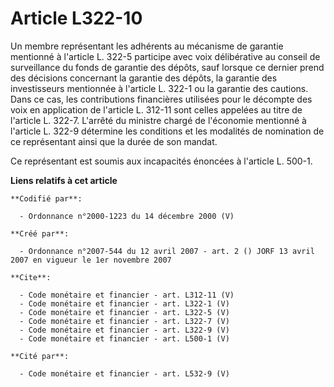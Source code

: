 # Article L322-10

Un membre représentant les adhérents au mécanisme de garantie mentionné à l'article L. 322-5 participe avec voix délibérative
au conseil de surveillance du fonds de garantie des dépôts, sauf lorsque ce dernier prend des décisions concernant la
garantie des dépôts, la garantie des investisseurs mentionnée à l'article L. 322-1 ou la garantie des cautions. Dans ce cas,
les contributions financières utilisées pour le décompte des voix en application de l'article L. 312-11 sont celles appelées
au titre de l'article L. 322-7. L'arrêté du ministre chargé de l'économie mentionné à l'article L. 322-9 détermine les
conditions et les modalités de nomination de ce représentant ainsi que la durée de son mandat. 

Ce représentant est soumis aux incapacités énoncées à l'article L. 500-1.

**Liens relatifs à cet article**

	**Codifié par**:

	  - Ordonnance n°2000-1223 du 14 décembre 2000 (V)

	**Créé par**:

	  - Ordonnance n°2007-544 du 12 avril 2007 - art. 2 () JORF 13 avril 2007 en vigueur le 1er novembre 2007

	**Cite**:

	  - Code monétaire et financier - art. L312-11 (V)
	  - Code monétaire et financier - art. L322-1 (V)
	  - Code monétaire et financier - art. L322-5 (V)
	  - Code monétaire et financier - art. L322-7 (V)
	  - Code monétaire et financier - art. L322-9 (V)
	  - Code monétaire et financier - art. L500-1 (V)

	**Cité par**:

	  - Code monétaire et financier - art. L532-9 (V)
